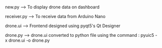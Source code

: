 new.py --> To display drone data on dashboard

receiver.py --> To receive data from Arduino Nano

drone.ui --> Frontend designed using pyqt5's Qt Designer

drone.py --> drone.ui converted to python file using the command : pyuic5 -x drone.ui -o drone.py
